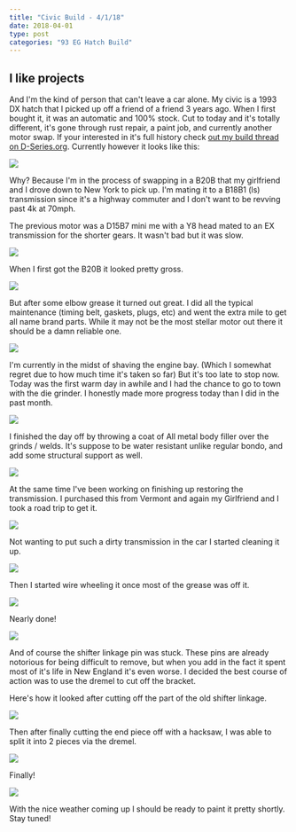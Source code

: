```yaml
---
title: "Civic Build - 4/1/18"
date: 2018-04-01
type: post
categories: "93 EG Hatch Build"
---
```


## I like projects

And I'm the kind of person that can't leave a car alone. My civic is a 1993 DX hatch that I picked up off a friend of a friend 3 years ago. When I first bought it, it was an automatic and 100% stock. Cut to today and it's totally different, it's gone through rust repair, a paint job, and currently another motor swap. If your interested in it's full history check <a href="http://www.d-series.org/forums/showcase/273858-my-first-honda-build-93-hatch.html" target="_blank">out my build thread on D-Series.org</a>. Currently however it looks like this:

![](images/1.jpg)

Why? Because I'm in the process of swapping in a B20B that my girlfriend and I drove down to New York to pick up. I'm mating it to a B18B1 (ls) transmission since it's a highway commuter and I don't want to be revving past 4k at 70mph.

The previous motor was a D15B7 mini me with a Y8 head mated to an EX transmission for the shorter gears. It wasn't bad but it was slow.

![](images/2.jpg)

When I first got the B20B it looked pretty gross.

![](images/3.jpg)

But after some elbow grease it turned out great. I did all the typical maintenance (timing belt, gaskets, plugs, etc) and went the extra mile to get all name brand parts. While it may not be the most stellar motor out there it should be a damn reliable one.

![](images/4.jpg)

I'm currently in the midst of shaving the engine bay. (Which I somewhat regret due to how much time it's taken so far) But it's too late to stop now. Today was the first warm day in awhile and I had the chance to go to town with the die grinder. I honestly made more progress today than I did in the past month.

![](images/5.jpg)

I finished the day off by throwing a coat of All metal body filler over the grinds / welds. It's suppose to be water resistant unlike regular bondo, and add some structural support as well.

![](images/6.jpg)

At the same time I've been working on finishing up restoring the transmission. I purchased this from Vermont and again my Girlfriend and I took a road trip to get it.

![](images/7.jpg)

Not wanting to put such a dirty transmission in the car I started cleaning it up.

![](images/8.jpg)

Then I started wire wheeling it once most of the grease was off it.

![](images/9.jpg)

Nearly done!

![](images/10.jpg)

And of course the shifter linkage pin was stuck. These pins are already notorious for being difficult to remove, but when you add in the fact it spent most of it's life in New England it's even worse. I decided the best course of action was to use the dremel to cut off the bracket.

Here's how it looked after cutting off the part of the old shifter linkage.

![](images/11.jpg)

Then after finally cutting the end piece off with a hacksaw, I was able to split it into 2 pieces via the dremel.

![](images/12.jpg)

Finally!

![](images/13.jpg)

With the nice weather coming up I should be ready to paint it pretty shortly. Stay tuned!
